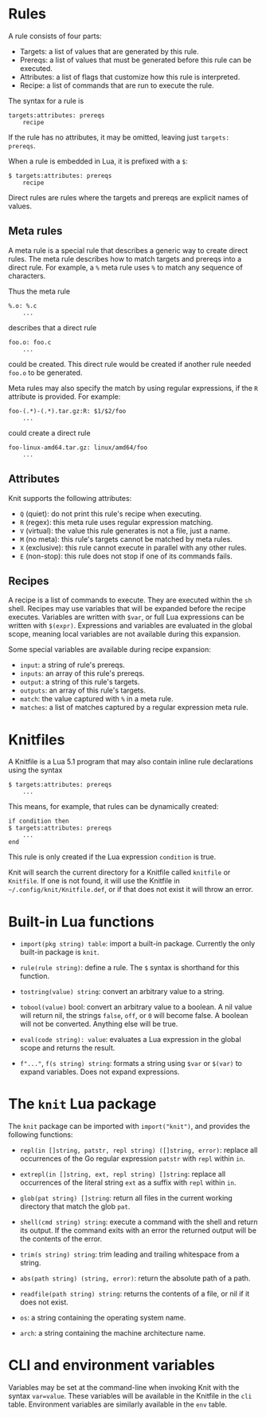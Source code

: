 # Rules

A rule consists of four parts:

* Targets: a list of values that are generated by this rule.
* Prereqs: a list of values that must be generated before this rule can be
  executed.
* Attributes: a list of flags that customize how this rule is interpreted.
* Recipe: a list of commands that are run to execute the rule.

The syntax for a rule is

```
targets:attributes: prereqs
    recipe
```

If the rule has no attributes, it may be omitted, leaving just `targets: prereqs`.

When a rule is embedded in Lua, it is prefixed with a `$`:

```
$ targets:attributes: prereqs
    recipe
```

Direct rules are rules where the targets and prereqs are explicit names of
values.

## Meta rules

A meta rule is a special rule that describes a generic way to create direct
rules.  The meta rule describes how to match targets and prereqs into a direct
rule.  For example, a `%` meta rule uses `%` to match any sequence of
characters.

Thus the meta rule

```
%.o: %.c
    ...
```

describes that a direct rule

```
foo.o: foo.c
    ...
```

could be created. This direct rule would be created if another rule needed
`foo.o` to be generated.

Meta rules may also specify the match by using regular expressions, if the `R`
attribute is provided. For example:

```
foo-(.*)-(.*).tar.gz:R: $1/$2/foo
    ...
```

could create a direct rule

```
foo-linux-amd64.tar.gz: linux/amd64/foo
    ...
```

## Attributes

Knit supports the following attributes:

* `Q` (quiet): do not print this rule's recipe when executing.
* `R` (regex): this meta rule uses regular expression matching.
* `V` (virtual): the value this rule generates is not a file, just a name.
* `M` (no meta): this rule's targets cannot be matched by meta rules.
* `X` (exclusive): this rule cannot execute in parallel with any other rules.
* `E` (non-stop): this rule does not stop if one of its commands fails.

## Recipes

A recipe is a list of commands to execute. They are executed within the `sh`
shell. Recipes may use variables that will be expanded before the recipe
executes. Variables are written with `$var`, or full Lua expressions can be
written with `$(expr)`. Expressions and variables are evaluated in the global
scope, meaning local variables are not available during this expansion.

Some special variables are available during recipe expansion:

* `input`: a string of rule's prereqs.
* `inputs`: an array of this rule's prereqs.
* `output`: a string of this rule's targets.
* `outputs`: an array of this rule's targets.
* `match`: the value captured with `%` in a meta rule.
* `matches`: a list of matches captured by a regular expression meta rule.

# Knitfiles

A Knitfile is a Lua 5.1 program that may also contain inline rule declarations using the syntax

```
$ targets:attributes: prereqs
    ...
```

This means, for example, that rules can be dynamically created:

```
if condition then
$ targets:attributes: prereqs
    ...
end
```

This rule is only created if the Lua expression `condition` is true.

Knit will search the current directory for a Knitfile called `knitfile` or
`Knitfile`. If one is not found, it will use the Knitfile in
`~/.config/knit/Knitfile.def`, or if that does not exist it will throw an
error.

# Built-in Lua functions

* `import(pkg string) table`: import a built-in package. Currently the only built-in package is `knit`.

* `rule(rule string)`: define a rule. The `$` syntax is shorthand for this function.

* `tostring(value) string`: convert an arbitrary value to a string.

* `tobool(value)` bool: convert an arbitrary value to a boolean. A nil value
  will return nil, the strings `false`, `off`, or `0` will become false. A
  boolean will not be converted. Anything else will be true.

* `eval(code string): value`: evaluates a Lua expression in the global scope and returns the result.

* `f"..."`, `f(s string) string`: formats a string using `$var` or `$(var)` to
  expand variables. Does not expand expressions.

# The `knit` Lua package

The `knit` package can be imported with `import("knit")`, and provides the following functions:

* `repl(in []string, patstr, repl string) ([]string, error)`: replace all
  occurrences of the Go regular expression `patstr` with `repl` within `in`.

* `extrepl(in []string, ext, repl string) []string`: replace all occurrences of the
  literal string `ext` as a suffix with `repl` within `in`.

* `glob(pat string) []string`: return all files in the current working
  directory that match the glob `pat`.

* `shell(cmd string) string`: execute a command with the shell and return its
  output. If the command exits with an error the returned output will be the
  contents of the error.

* `trim(s string) string`: trim leading and trailing whitespace from a string.

* `abs(path string) (string, error)`: return the absolute path of a path.

* `readfile(path string) string`: returns the contents of a file, or nil if it
  does not exist.

* `os`: a string containing the operating system name.

* `arch`: a string containing the machine architecture name.

# CLI and environment variables

Variables may be set at the command-line when invoking Knit with the syntax
`var=value`. These variables will be available in the Knitfile in the `cli`
table. Environment variables are similarly available in the `env` table.
